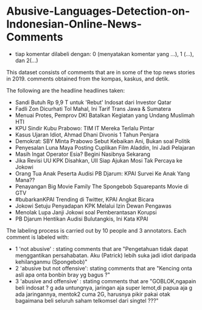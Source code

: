 # Abusive-Languages-Detection-on-Indonesian-Online-News-Comments

- tiap komentar dilabeli dengan: 0 (menyatakan komentar yang ...), 1 (...), dan 2(...)


This dataset consists of comments that are in some of the top news stories in 2019. comments obtained from the kompas, kaskus, and detik.

The following are the headline headlines taken:
- Sandi Butuh Rp 9,9 T untuk 'Rebut' Indosat dari Investor Qatar
- Fadli Zon Dicurhati Tol Mahal, Ini Tarif Trans Jawa & Sumatera
- Menuai Protes, Pemprov DKI Batalkan Kegiatan yang Undang Muslimah HTI
- KPU Sindir Kubu Prabowo: TIM IT Mereka Terlalu Pintar
- Kasus Ujaran Idiot, Ahmad Dhani Divonis 1 Tahun Penjara
- Demokrat: SBY Minta Prabowo Sebut Kebaikan Ani, Bukan soal Politik
- Penyesalan Luna Maya Posting Cuplikan Film Aladdin, Ini Jadi Pelajaran
- Masih Ingat Operator Esia? Begini Nasibnya Sekarang
- Jika Revisi UU KPK Disahkan, UII Siap Ajukan Mosi Tak Percaya ke Jokowi
- Orang Tua Anak Peserta Audisi PB Djarum: KPAI Survei Ke Anak Yang Mana??
- Penayangan Big Movie Family The Spongebob Squarepants Movie di GTV 
- #bubarkanKPAI Trending di Twitter, KPAI Angkat Bicara
- Jokowi Setuju Penyadapan KPK Melalui Izin Dewan Pengawas
- Menolak Lupa Janji Jokowi soal Pemberantasan Korupsi
- PB Djarum Hentikan Audisi Bulutangkis, Ini Kata KPAI


The labeling process is carried out by 10 people and 3 annotators. Each comment is labeled with: 
- 1 'not abusive' : stating comments that are "Pengetahuan tidak dapat menggantikan persahabatan. Aku (Patrick) lebih suka jadi idiot daripada kehilanganmu (Spongebob)"
- 2 'abusive but not offensive': stating comments that are "Kencing onta asli apa onta bonbin bray yg bagus ?"
- 3 'abusive and offensive' : ⁣⁣stating comments that are "GOBLOK,ngapain beli indosat ? g ada untungnya, jaringan aja super lemot,di papua aja g ada jaringannya, mentok2 cuma 2G, harusnya pikir pakai otak bagaimana beli seluruh saham telkomsel dari singtel ???"
